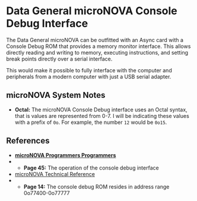 # Data General microNOVA Console Debug Interface
The Data General microNOVA can be outfitted with an Async card with a Console Debug ROM that provides a memory monitor interface. This allows directly reading and writing to memory, executing instructions, and setting break points directly over a serial interface.

This would make it possible to fully interface with the computer and peripherals from a modern computer with just a USB serial adapter.

## microNOVA System Notes
- **Octal:** The microNOVA Console Debug interface uses an Octal syntax, that is values are represented from 0-7. I will be indicating these values with a prefix of `0o`. For example, the number `12` would be `0o15`.

## References
- **[microNOVA Programmers Programmers](http://www.novasareforever.org/user/archive/public/docs/dg/hw/cpu/microNOVA/015-000050-00__microNOVA_Computer_Programmers_Reference__1976.002.pdf)**
- - **Page 45:** The operation of the console debug interface
- [microNOVA Technical Reference](http://www.novasareforever.org/user/archive/public/docs/dg/hw/cpu/microNOVA/014-000073-03__microNOVA_Computer_Systems_Technical_Reference__1977-Jan.pdf)  
- - **Page 14:** The console debug ROM resides in address range 0o77400-0o77777